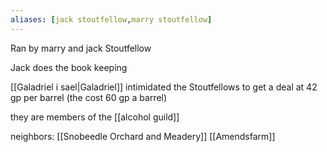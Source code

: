 ```yaml
---
aliases: [jack stoutfellow,marry stoutfellow]
---
```


Ran by marry and jack Stoutfellow

Jack does the book keeping

[[Galadriel i sael|Galadriel]] intimidated the Stoutfellows to get a deal at 42 gp per barrel (the cost 60 gp a barrel)

they are members of the [[alcohol guild]]


neighbors:
[[Snobeedle Orchard and Meadery]]
[[Amendsfarm]]